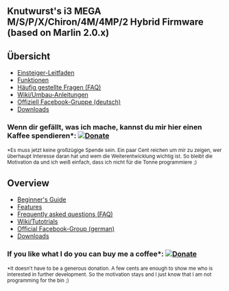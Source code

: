 ## Knutwurst's i3 MEGA M/S/P/X/Chiron/4M/4MP/2 Hybrid Firmware <br>(based on Marlin 2.0.x)

## Übersicht

- [Einsteiger-Leitfaden](https://github.com/knutwurst/Marlin-2-0-x-Anycubic-i3-MEGA-S/wiki/Beginner's-Guide-(Deutsch))
- [Funktionen](https://github.com/knutwurst/Marlin-2-0-x-Anycubic-i3-MEGA-S/wiki/Features-(Deutsch))
- [Häufig gestellte Fragen (FAQ)](https://github.com/knutwurst/Marlin-2-0-x-Anycubic-i3-MEGA-S/wiki/FAQ-(deutsch))
- [Wiki/Umbau-Anleitungen](https://github.com/knutwurst/Marlin-2-0-x-Anycubic-i3-MEGA-S/wiki)
- [Offiziell Facebook-Gruppe (deutsch)](https://www.facebook.com/groups/3094090037303577/)
- [Downloads](https://github.com/knutwurst/Marlin-2-0-x-Anycubic-i3-MEGA-S/releases)

### Wenn dir gefällt, was ich mache, kannst du mir hier einen Kaffee spendieren*: [![Donate](https://img.shields.io/badge/Donate-PayPal-green.svg)](https://paypal.me/oliverkoester)
<sub>*Es muss jetzt keine großzügige Spende sein. Ein paar Cent reichen um mir zu zeigen, wer überhaupt Interesse daran hat und wem die Weiterentwicklung wichtig ist. So bleibt die Motivation da und ich weiß einfach, dass ich nicht für die Tonne programmiere ;)<sub>


## Overview

- [Beginner's Guide](https://github.com/knutwurst/Marlin-2-0-x-Anycubic-i3-MEGA-S/wiki/Beginner's-Guide-(English))
- [Features](https://github.com/knutwurst/Marlin-2-0-x-Anycubic-i3-MEGA-S/wiki/Features-(English))
- [Frequently asked questions (FAQ)](https://github.com/knutwurst/Marlin-2-0-x-Anycubic-i3-MEGA-S/wiki/FAQ-(english))
- [Wiki/Tutotrials](https://github.com/knutwurst/Marlin-2-0-x-Anycubic-i3-MEGA-S/wiki)
- [Official Facebook-Group (german)](https://www.facebook.com/groups/3094090037303577/)
- [Downloads](https://github.com/knutwurst/Marlin-2-0-x-Anycubic-i3-MEGA-S/releases)


### If you like what I do you can buy me a coffee*: [![Donate](https://img.shields.io/badge/Donate-PayPal-green.svg)](https://paypal.me/oliverkoester)
<sub>*It doesn't have to be a generous donation. A few cents are enough to show me who is interested in further development. So the motivation stays and I just know that I am not programming for the bin ;)<sub>

